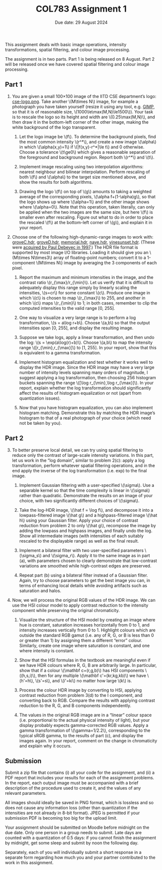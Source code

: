 <!DOCTYPE html>
<html xmlns="http://www.w3.org/1999/xhtml" lang="en" xml:lang="en">
<head>
  
  <link rel="stylesheet" href="style.css" />
  <link rel="stylesheet" href="../style.css" />
  <script src="https://polyfill.io/v3/polyfill.min.js?features=es6"></script>
  <script
  src="https://cdn.jsdelivr.net/npm/mathjax@3/es5/tex-chtml-full.js"
  type="text/javascript"></script>
  <!--[if lt IE 9]>
    <script src="//cdnjs.cloudflare.com/ajax/libs/html5shiv/3.7.3/html5shiv-printshiv.min.js"></script>
  <![endif]-->
</head>
<body>
<header id="title-block-header">
<h1 class="title">COL783 Assignment 1</h1>
<p class="subtitle">Due date: 29 August 2024</p>
</header>
<p>This assignment deals with basic image operations, intensity
transformations, spatial filtering, and colour image processing.</p>
<p>The assignment is in two parts. Part 1 is being released on 8 August.
Part 2 will be released once we have covered spatial filtering and
colour image processing.</p>
<section id="part-1" class="level2">
<h2>Part 1</h2>
<ol type="1">
<li><p>You are given a small 100×100 image of the IITD CSE department’s
logo: <a href="cse-logo.png">cse-logo.png</a>. Take another <span
class="math inline">\(M\times N\)</span> image, for example a photograph
you have taken yourself (resize it using any tool, e.g. <a
href="https://www.gimp.org/">GIMP</a>, so that it is of reasonable size,
<span class="math inline">\(1000\le\max(M,N)\le1500\)</span>). Your task
is to rescale the logo so its height and width are <span
class="math inline">\(0.25\max(M,N)\)</span>, and then draw it in the
bottom-left corner of the other image, making the white background of
the logo transparent.</p>
<ol type="1">
<li><p>Let the logo image be <span class="math inline">\(f\)</span>. To
determine the background pixels, find the most common intensity <span
class="math inline">\(r^*\)</span>, and create a new image <span
class="math inline">\(\alpha\)</span> in which <span
class="math inline">\(\alpha(x,y)=1\)</span> if <span
class="math inline">\(|f(x,y)-r^*|\le t\)</span> and 0 otherwise. Choose
a tolerance <span class="math inline">\(t\ge0\)</span> which gives a
reasonable separation of the foreground and background region. Report
both <span class="math inline">\(r^*\)</span> and <span
class="math inline">\(t\)</span>.</p></li>
<li><p>Implement image rescaling using two interpolation algorithms:
nearest neighbour and bilinear interpolation. Perform rescaling of both
<span class="math inline">\(f\)</span> and <span
class="math inline">\(\alpha\)</span> to the target size mentioned
above, and show the results for both algorithms.</p></li>
<li><p>Drawing the logo <span class="math inline">\(f\)</span> on top of
<span class="math inline">\(g\)</span> amounts to taking a weighted
average of the corresponding pixels, <span class="math inline">\(\alpha
f+(1-\alpha)g\)</span>, so that the logo shows up where <span
class="math inline">\(\alpha=1\)</span> and the other image shows where
<span class="math inline">\(\alpha=0\)</span>. Note that this operation,
taken literally, can only be applied when the two images are the same
size, but here <span class="math inline">\(f\)</span> is smaller even
after rescaling. Figure out what to do in order to place the rescaled
<span class="math inline">\(f\)</span> at the bottom-left corner of
<span class="math inline">\(g\)</span>, and explain it in your
report.</p></li>
</ol></li>
<li><p>Choose one of the following high-dynamic-range images to work
with: <a href="groveC.hdr">groveC.hdr</a>, <a
href="groveD.hdr">groveD.hdr</a>, <a
href="memorial.hdr">memorial.hdr</a>, <a href="nave.hdr">nave.hdr</a>,
<a href="vinesunset.hdr">vinesunset.hdr</a>. (These were <a
href="https://www.pauldebevec.com/Research/HDR/">acquired by Paul
Debevec in 1997</a>.) The HDR file format is supported by most image I/O
libraries. Loading it should give you an <span
class="math inline">\(M\times N\times3\)</span> array of floating-point
numbers; convert it to a 1-component <span class="math inline">\(M\times
N\)</span> image by averaging the 3 components of each pixel.</p>
<ol type="1">
<li><p>Report the maximum and minimum intensities in the image, and the
contrast ratio <span class="math inline">\(r_{\max}/r_{\min}\)</span>.
Let us verify that it is difficult to adequately display this range
simply by linearly scaling the intensities, <span
class="math inline">\(s=cr\)</span> for some constant <span
class="math inline">\(c\)</span>. Produce one image in which <span
class="math inline">\(c\)</span> is chosen to map <span
class="math inline">\(r_{\max}\)</span> to 255, and another in which
<span class="math inline">\(c\)</span> maps <span
class="math inline">\(r_{\min}\)</span> to 1; in both cases, remember to
clip the computed intensities to the valid range [0, 255].</p></li>
<li><p>One way to visualize a very large range is to perform a log
transformation, <span class="math inline">\(s = a\log r+b\)</span>.
Choose <span class="math inline">\(a,b\)</span> so that the output
intensities span [0, 255], and display the resulting image.</p></li>
<li><p>Suppose we take logs, apply a linear transformation, and then
undo the log: <span class="math inline">\(s = \exp(a\log(r)+b)\)</span>.
Choose <span class="math inline">\(a,b\)</span> to map the intensity
range <span class="math inline">\([r_{\min},r_{\max}]\)</span> to [1,
255]. In your report, show that this is equivalent to a gamma
transformation.</p></li>
<li><p>Implement histogram equalization and test whether it works well
to display the HDR image. Since the HDR image may have a very large
number of intensity levels spanning many orders of magnitude, I suggest
applying a log transformation, then choosing 256 histogram buckets
spanning the range <span class="math inline">\([\log r_{\min},\log
r_{\max}]\)</span>. In your report, explain whether the log
transformation should significantly affect the results of histogram
equalization or not (apart from quantization issues).</p></li>
<li><p>Now that you have histogram equalization, you can also implement
histogram matching. Demonstrate this by matching the HDR image’s
histogram to that of a real photograph of your choice (which need not be
taken by you).</p></li>
</ol></li>
</ol>
</section>
<section id="part-2" class="level2">
<h2>Part 2</h2>
<ol start="3" type="1">
<li><p>To better preserve local detail, we can try using spatial
filtering to reduce only the contrast of large-scale intensity
variations. In this part, let us work in the “log domain”, similar to
problem 2(c): apply a log transformation, perform whatever spatial
filtering operations, and in the end apply the inverse of the log
transformation (i.e. exp) to the final image.</p>
<ol type="1">
<li><p>Implement Gaussian filtering with a user-specified <span
class="math inline">\(\sigma\)</span>. Use a separable kernel so that
the time complexity is linear in <span
class="math inline">\(\sigma\)</span> rather than quadratic. Demonstrate
the results on an image of your choice, with two significantly different
choices of <span class="math inline">\(\sigma\)</span>.</p></li>
<li><p>Take the log-HDR image, <span class="math inline">\(\hat f = \log
f\)</span>, and decompose it into a lowpass-filtered image <span
class="math inline">\(\hat g\)</span> and a highpass-filtered image
<span class="math inline">\(\hat h\)</span> using your Gaussian filter.
Apply your choice of contrast reduction from problem 2 to only <span
class="math inline">\(\hat g\)</span>, recompose the image by adding the
lowpass and highpass images, and finally undo the log. Show all
intermediate images (with intensities of each suitably rescaled to the
displayable range) as well as the final result.</p></li>
<li><p>Implement a bilateral filter with two user-specified parameters
<span class="math inline">\(\sigma_s\)</span> and <span
class="math inline">\(\sigma_r\)</span>. Apply it to the same image as
in part (a), with parameters chosen to clearly demonstrate that
low-contrast variations are smoothed while high-contrast edges are
preserved.</p></li>
<li><p>Repeat part (b) using a bilateral filter instead of a Gaussian
filter. Again, try to choose parameters to get the best image you can,
in terms of enhancing local details while avoiding artifacts such as
saturation and halos.</p></li>
</ol></li>
<li><p>Now, we will process the original RGB values of the HDR image. We
can use the HSI colour model to apply contrast reduction to the
intensity component while preserving the original chromaticity.</p>
<ol type="1">
<li><p>Visualize the structure of the HSI model by creating an image
where hue is constant, saturation increases horizontally from 0 to 1,
and intensity increases vertically from 0 to 1. Highlight colours which
are outside the standard RGB gamut (i.e. any of R, G, or B is less than
0 or greater than 1) by assigning them a different “error” colour.
Similarly, create one image where saturation is constant, and one where
intensity is constant.</p></li>
<li><p>Show that the HSI formulas in the textbook are meaningful even if
we have HDR colours where R, G, B are arbitrarily large. In particular,
show that if a colour <span class="math inline">\(\mathbf
c=(r,g,b)\)</span> has HSI components <span
class="math inline">\((h,s,i)\)</span>, then for any multiple <span
class="math inline">\(\mathbf c&#39;=(kr,kg,kb)\)</span> we have <span
class="math inline">\(h&#39;=h\)</span>, <span
class="math inline">\(s&#39;=s\)</span>, and <span
class="math inline">\(i&#39;=ki\)</span> no matter how large <span
class="math inline">\(k\)</span> is.</p></li>
<li><p>Process the colour HDR image by converting to HSI, applying
contrast reduction from problem 3(d) to the I component, and converting
back to RGB. Compare the results with applying contrast reduction to the
R, G, and B components independently.</p></li>
<li><p>The values in the original RGB image are in a “linear” colour
space (i.e. proportional to the actual physical intensity of light), but
your display probably expects gamma-corrected RGB values. Apply a gamma
transformation of <span class="math inline">\(\gamma=1/2.2\)</span>,
corresponding to the typical sRGB gamma, to the results of part (c), and
display the images again. In your report, comment on the change in
chromaticity and explain why it occurs.</p></li>
</ol></li>
</ol>
</section>
<section id="submission" class="level2">
<h2>Submission</h2>
<p>Submit a zip file that contains (i) all your code for the assignment,
and (ii) a PDF report that includes your results for each of the
assignment problems. In the report, each output image must be
accompanied with a brief description of the procedure used to create it,
and the values of any relevant parameters.</p>
<p>All images should ideally be saved in PNG format, which is lossless
and so does not cause any information loss (other than quantization if
the intensities are not already in 8-bit format). JPEG is permitted if
your submission PDF is becoming too big for the upload limit.</p>
<p>Your assignment should be submitted on Moodle before midnight on the
due date. Only one person in a group needs to submit. Late days are
counted with a quantization of 0.5 days: if you cannot finish the
assignment by midnight, get some sleep and submit by noon the following
day.</p>
<p>Separately, each of you will individually submit a short response in
a separate form regarding how much you and your partner contributed to
the work in this assignment.</p>
</section>
</body>
</html>
